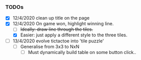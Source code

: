 ### TODOs 
- [x] 12/4/2020 clean up title on the page
- [x] 12/4/2020 On game won, highlight  winning line. 
    - [ ] ~~Ideally: draw line through the tiles.~~
    - [x] Easier: just apply a different style to the three tiles.
- [ ] 13/4/2020 evolve tictactoe into 'tile puzzle'
    - [ ] Generalise from 3x3 to NxN
        - [ ] Must dynamically build table on some button click..